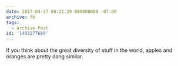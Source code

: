 ```yaml
---
date: 2017-04-27 00:21:29.000000000 -07:00
archive: fb
tags: 
  - Archive Post
id: '1493277689'
---
```


If you think about the great diversity of stuff in the world, apples and oranges are pretty dang similar.

